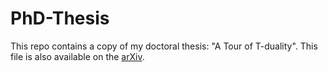 # PhD-Thesis
This repo contains a copy of my doctoral thesis: "A Tour of T-duality". This file is also available on the [arXiv](https://arxiv.org/abs/1904.03583).
